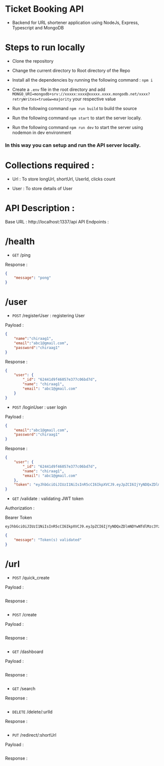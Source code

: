 # Ticket Booking API

- Backend for URL shortener application using NodeJs, Express, Typescript and MongoDB


# Steps to run locally 

- Clone the repository

- Change the current directory to Root directory of the Repo

- Install all the dependencies by running the following command : `npm i`

- Create a `.env` file in the root directory and 
add `MONGO_URI=mongodb+srv://xxxxx:xxxx@xxxxx.xxxx.mongodb.net/xxxx?retryWrites=true&w=majority` your respective value

- Run the following command `npm run build` to build the source

- Run the following command `npm start` to start the server locally.

- Run the following command `npm run dev` to start the server using nodemon in dev environment


### In this way you can setup and run the API server locally.


# Collections required :

* Url : To store longUrl, shortUrl, UserId, clicks count 


* User : To store details of User


# API Description :

Base URL : http://localhost:1337/api
API Endpoints :


# /health

* `GET` /ping

Response :
```json
{
    "message": "pong"
}
```

# /user

* `POST` /registerUser : registering User


Payload :
```json
{
    "name":"chiraag1",
    "email":"abc1@gmail.com",
    "password":"chiraag1"
}
```

Response :
```json
{
    "user": {
        "_id": "62441d9f46057e377c06bd7d",
        "name": "chiraag1",
        "email": "abc1@gmail.com"
    }
}
```

* `POST` /loginUser : user login

Payload :
```json
{
    "email":"abc1@gmail.com",
    "password":"chiraag1"
}
```

Response :
```json
{
    "user": {
        "_id": "62441d9f46057e377c06bd7d",
        "name": "chiraag1",
        "email": "abc1@gmail.com"
    },
    "token": "eyJhbGciOiJIUzI1NiIsInR5cCI6IkpXVCJ9.eyJpZCI6IjYyNDQxZDlmNDYwNTdlMzc3YzA2YmQ3ZCIsImlhdCI6MTY0ODYzMTQ0MywiZXhwIjoxNjQ4NjM1MDQzfQ.eu8lFz8R0f2eUB7s095hnNCCxcfyhi2MxvwzmMe4wwI"
}
```

* `GET` /validate : validating JWT token

Authorization :

Bearer Token 
```s
eyJhbGciOiJIUzI1NiIsInR5cCI6IkpXVCJ9.eyJpZCI6IjYyNDQxZDlmNDYwNTdlMzc3YzA2YmQ3ZCIsImlhdCI6MTY0ODYzMTQ0MywiZXhwIjoxNjQ4NjM1MDQzfQ.eu8lFz8R0f2eUB7s095hnNCCxcfyhi2MxvwzmMe4wwI
```


```json
{
    "message": "Token(s) validated"
}
```


# /url

* `POST` /quick_create

Payload :
```json

```

Response :
```json

```


* `POST` /create

Payload :
```json

```

Response :
```json

```


* `GET` /dashboard

Payload :
```json

```

Response :
```json

```
* `GET` /search


Response :
```json

```

* `DELETE` /delete/:urlId

Response :
```json

```

* `PUT` /redirect/:shortUrl

Payload :
```json

```

Response :
```json

```

